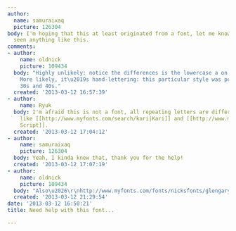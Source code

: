 ```yaml
---
author:
  name: samuraixaq
  picture: 126304
body: I'm hoping that this at least originated from a font, let me know if you have
  seen anything like this.
comments:
- author:
    name: oldnick
    picture: 109434
  body: "Highly unlikely: notice the differences is the lowercase a on the two lines.
    More likely, it\u2019s hand-lettering: this particular style was popular in the
    30s and 40s."
  created: '2013-03-12 16:57:39'
- author:
    name: Ryuk
  body: I'm afraid this is not a font, all repeating letters are different. BTW, I
    like [[http://www.myfonts.com/search/kari|Kari]] and [[http://www.myfonts.com/fonts/sudtipos/mousse-script|Mousse
    Script]].
  created: '2013-03-12 17:04:12'
- author:
    name: samuraixaq
    picture: 126304
  body: Yeah, I kinda knew that, thank you for the help!
  created: '2013-03-12 17:07:19'
- author:
    name: oldnick
    picture: 109434
  body: "Also\u2026\r\nhttp://www.myfonts.com/fonts/nicksfonts/glengary-nf/"
  created: '2013-03-12 21:29:54'
date: '2013-03-12 16:50:21'
title: Need help with this font...

---
```

